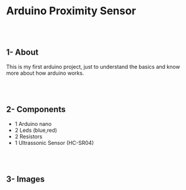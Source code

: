 <h1>Arduino Proximity Sensor</h1>

<br><br>
<h2><b>1- About</b></h2>
<p>This is my first arduino project, just to understand the basics and know more about how arduino works.</p>

<br><br>

<h2><b>2- Components</b></h2>
<ul>
	<li>1 Arduino nano</li>
	<li>2 Leds (blue,red)</li>
	<li>2 Resistors </li>
	<li>1 Ultrassonic Sensor (HC-SR04)</li> 
</ul>

<br><br>
<h2><b>3- Images</b></h2>



